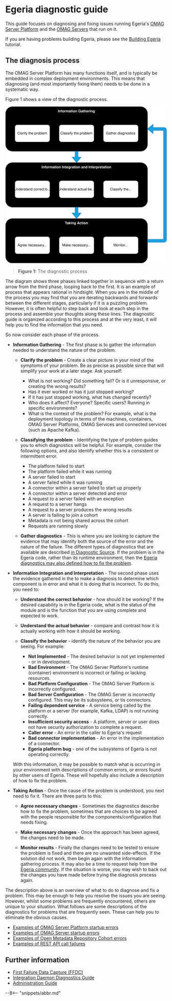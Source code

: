 <!-- SPDX-License-Identifier: CC-BY-4.0 -->
<!-- Copyright Contributors to the ODPi Egeria project 2020. -->

# Egeria diagnostic guide

This guide focuses on diagnosing and fixing issues running Egeria's
[OMAG Server Platform](/egeria-docs/concepts/omag-server-platform)
and the [OMAG Servers](/egeria-docs/concepts/omag-server)
that run on it.

If you are having problems building Egeria, please see the
[Building Egeria](/egeria-docs/education/tutorials/building-egeria-tutorial/overview) tutorial.


## The diagnosis process

The OMAG Server Platform has many functions itself, and is typically be embedded in complex deployment environments.
This means that diagnosing (and most importantly fixing them) needs to be done in a
systematic way.  

Figure 1 shows a view of the diagnostic process.  

![Diagnostic Process](diagnostic-process.svg)
> **Figure 1:** The diagnostic process

The diagram shows three phases linked together in sequence with a return arrow from the third phase,
looping back to the first.  It is an example of process that appears rational in hindsight.
When you are in the middle of the process you may find that you are iterating backwards and
forwards between the different stages, particularly if it is a puzzling problem.
However, it is often helpful to step back and look at each step in the process and
assemble your thoughts along these lines.  The diagnostic guide is organized according to
this process and at the very least, it will help you to find the information that you need.

So now consider each phase of the process.

* **Information Gathering** - The first phase is to gather the information needed to understand the nature of the problem.

    * **Clarify the problem** - Create a clear picture in your mind of the symptoms of your problem.  Be as precise as possible since that will simplify your work at a later stage.
    Ask yourself:
        * What is not working?  Did something fail? Or is it unresponsive, or creating the wrong results?
        * Has it ever worked or has it just stopped working?
        * If it has just stopped working, what has changed recently?
        * Who does it affect?  Everyone?  Specific users?  Running in specific environments?
        * What is the context of the problem?  For example, what is the deployment topology in terms of the machines,
       containers, OMAG Server Platforms, OMAG Services and connected services (such as Apache Kafka).
  
    * **Classifying the problem** - Identifying the type of problem guides you to which diagnostics will be helpful.
       For example, consider the following options, and also identify whether this is a consistent or intermittent error.
       
        * The platform failed to start
        * The platform failed while it was running
        * A server failed to start
        * A server failed while it was running
        * A connector within a server failed to start up properly
        * A connector within a server detected and error
        * A request to a server failed with an exception
        * A request to a server hangs
        * A request to a server produces the wrong results
        * A server is failing to join a cohort
        * Metadata is not being shared across the cohort
        * Requests are running slowly
            
    * **Gather diagnostics** - This is where you are looking to capture the evidence that may identify
    both the source of the error and the nature of the failure.
    The different types of diagnostics that are available are described [in Diagnostic Source](/egeria-docs/guides/diagnostic/diagnostic-sources).
    If the problem is in the Egeria code,
    rather than its runtime environment, then the 
    [Egeria diagnostics may also defined how to fix the problem](/egeria-docs/guides/diagnostic/ffdc).
    
* **Information Integration and Interpretation** - The second phase uses the evidence gathered in the
  to make a diagnosis to determine which component is in error and what it is doing that is incorrect.
  To do this, you need to:
  
  * **Understand the correct behavior** - how should it be working?  If the desired capability
  is in the Egeria code, what is the status of the module and is the function that you are using complete
  and expected to work.
  
  * **Understand the actual behavior** - compare and contrast how it is actually working with
  how it should be working.
  
  * **Classify the behavior** - identify the nature of the behavior you are seeing. 
  For example:
    * **Not Implemented** - The desired behavior is not yet implemented - or in development.
    * **Bad Environment** - The OMAG Server Platform's runtime (container) environment is incorrect or failing or lacking resources.
    * **Bad Platform Configuration** - The OMAG Server Platform is incorrectly configured.
    * **Bad Server Configuration** - The OMAG Server is incorrectly configured.  This may be its subsystems, or tis connectors.
    * **Failing dependent service** - A service being called by the platform or a server (for example, Kafka, LDAP) is not running correctly.
    * **Insufficient security access** - A platform, server or user does not have security authorization to complete a request.
    * **Caller error** - An error in the caller to Egeria's request
    * **Bad connector implementation** - An error in the implementation of a connector.
    * **Egeria platform bug** - one of the subsystems of Egeria is not operating correctly.
    
  With this information, it may be possible to match what is occurring in your environment with
  descriptions of common errors, or errors found by other users of Egeria.  These will hopefully
  also include a description of how to fix the problem.
  
* **Taking Action** - Once the cause of the problem is understood, you next need to fix it. There are three parts to this: 

  * **Agree necessary changes** - Sometimes the diagnostics describe how to fix the problem, sometimes that are
  choices to be agreed with the people responsible for the components/configuration that needs fixing.
  
  * **Make necessary changes** - Once the approach has been agreed, the changes need to be made.
  
  * **Monitor results** - Finally the changes need to be tested to ensure the problem is fixed and
  there are no unwanted side-effects.  If the solution did not work, then begin again with the
  information gathering process.  It may also be a time to request help from the 
  [Egeria community](/egeria-docs/guides/community).  If the situation is worse, you may wish to back out the changes
  you have made before trying the diagnosis process again.

The description above is an overview of what to do to diagnose and fix a problem.
This may be enough to help you resolve the issues you are seeing.
However, whilst some problems are frequently encountered, others are unique to your situation.
What follows are some descriptions of the diagnostics for problems that are frequently seen.
These can help you to eliminate the obvious causes.  

* [Examples of OMAG Server Platform startup errors](/egeria-docs/guides/diagnostic/examples-of-platform-start-up-errors)
* [Examples of OMAG Server startup errors](/egeria-docs/guides/diagnostic/examples-of-server-start-up-errors)
* [Examples of Open Metadata Repository Cohort errors](/egeria-docs/guides/diagnostic/examples-of-cohort-errors)
* [Examples of REST API call failures](/egeria-docs/guides/diagnostic/examples-of-common-rest-api-errors)


## Further information

* [First Failure Data Capture (FFDC)](/egeria-docs/guides/diagnostic/ffdc)
* [Integration Daemon Diagnostics Guide](/egeria-docs/guides/diagnostic/integration-daemon-diagnostic-guide)
* [Administration Guide](/egeria-docs/guides/admin)

--8<-- "snippets/abbr.md"
